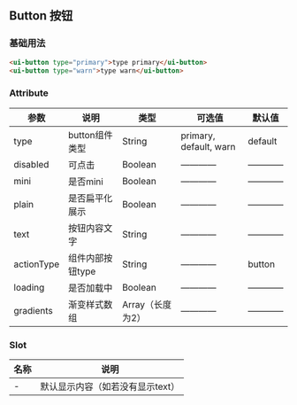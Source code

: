 ## Button 按钮
### 基础用法

```html
<ui-button type="primary">type primary</ui-button>
<ui-button type="warn">type warn</ui-button>
```
### Attribute

| 参数      | 说明    | 类型      | 可选值       | 默认值   |
|---------- |-------- |---------- |------------ |-------- |
|type | button组件类型 |String |primary, default, warn|default |
|disabled | 可点击 |Boolean |————|———— |
|mini | 是否mini |Boolean |————|———— |
|plain | 是否扁平化展示 |Boolean |————|———— |
|text | 按钮内容文字 |String |————|———— |
|actionType | 组件内部按钮type |String |————|button |
|loading | 是否加载中 |Boolean |————|———— |
|gradients | 渐变样式数组 |Array（长度为2） |————|———— |

### Slot

| 名称      | 说明    |
|---------- |-------- |
|- | 默认显示内容（如若没有显示text） |

